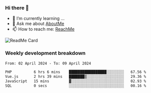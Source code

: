 ### Hi there 👋

- 🌱 I’m currently learning ...
- 💬 Ask me about [AboutMe](https://www.itzcy.com/about)
- 📫 How to reach me: [ReachMe](https://www.itzcy.com/about)

![ReadMe Card](https://github-readme-stats-ten-gilt.vercel.app/api?username=SuperChenYun&show_icons=true&title_color=fff&icon_color=79ff97&text_color=9f9f9f&bg_color=151515&hide_border=true)

### Weekly development breakdown
<!--START_SECTION:waka-->

```txt
From: 02 April 2024 - To: 09 April 2024

PHP          6 hrs 6 mins    █████████████████░░░░░░░░   67.56 %
Vue.js       2 hrs 39 mins   ███████▒░░░░░░░░░░░░░░░░░   29.36 %
JavaScript   15 mins         ▓░░░░░░░░░░░░░░░░░░░░░░░░   02.93 %
SQL          0 secs          ░░░░░░░░░░░░░░░░░░░░░░░░░   00.16 %
```

<!--END_SECTION:waka-->
